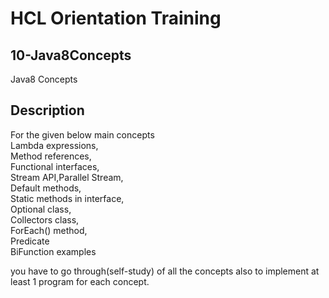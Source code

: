 # HCL Orientation Training
## 10-Java8Concepts  
   Java8 Concepts  
    
## Description
For the given below main concepts  
    Lambda expressions,  
    Method references,  
    Functional interfaces,  
    Stream API,Parallel Stream,  
    Default methods,  
    Static methods in interface,  
    Optional class,  
    Collectors class,  
    ForEach() method,  
    Predicate  
    BiFunction examples  
  
you have to go through(self-study)  of all the concepts also to implement at least 1 program for each concept.  

